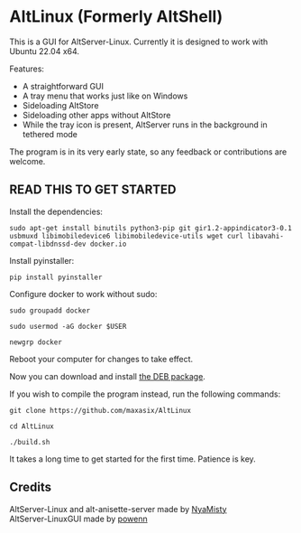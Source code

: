 # AltLinux (Formerly AltShell)

This is a GUI for AltServer-Linux. Currently it is designed to work with Ubuntu 22.04 x64.

Features:
- A straightforward GUI
- A tray menu that works just like on Windows
- Sideloading AltStore
- Sideloading other apps without AltStore
- While the tray icon is present, AltServer runs in the background in tethered mode

The program is in its very early state, so any feedback or contributions are welcome.

## READ THIS TO GET STARTED
Install the dependencies:
```
sudo apt-get install binutils python3-pip git gir1.2-appindicator3-0.1 usbmuxd libimobiledevice6 libimobiledevice-utils wget curl libavahi-compat-libdnssd-dev docker.io
```  
  
Install pyinstaller:
```  
pip install pyinstaller
```  

Configure docker to work without sudo:
```
sudo groupadd docker
```
```
sudo usermod -aG docker $USER
```
```
newgrp docker
```

Reboot your computer for changes to take effect.

Now you can download and install [the DEB package](https://github.com/maxasix/AltLinux/releases).
  
If you wish to compile the program instead, run the following commands:

```
git clone https://github.com/maxasix/AltLinux
```  

```
cd AltLinux
```  

```
./build.sh
```  

It takes a long time to get started for the first time. Patience is key.

## Credits
AltServer-Linux and alt-anisette-server made by [NyaMisty](https://github.com/NyaMisty)  
AltServer-LinuxGUI made by [powenn](https://github.com/powenn)
